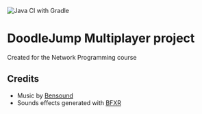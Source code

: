 ![Java CI with Gradle](https://github.com/bvdheiden/doodlejump/workflows/Java%20CI%20with%20Gradle/badge.svg?branch=master)

# DoodleJump Multiplayer project
Created for the Network Programming course

## Credits
* Music by [Bensound](bensound.com)
* Sounds effects generated with [BFXR](https://www.bfxr.net/)